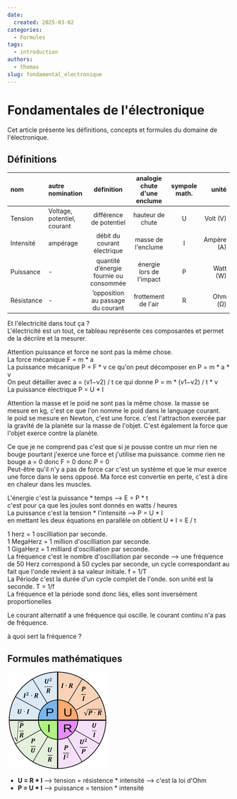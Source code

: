 ```yaml
---
date:
  created: 2025-03-02
categories:
  - Formules
tags:
  - introduction
authors:
  - thomas
slug: fondamental_electronique
---
```


# Fondamentales de l'électronique 

Cet article présente les définitions, concepts et formules du domaine de l'électronique.  

<!-- more -->

## Définitions  


| nom  | autre nomination | définition  | analogie chute d'une enclume | sympole math. | unité |
| :---------------| :-------------- |:---------------:| :---------------:| :-------:| -------:|
| Tension | Voltage, potentiel, courant   | différence de potentiel | hauteur de chute | U | Volt (V)|
| Intensité  | ampérage |       débit du courant électrique      | masse de l'enclume | I | Ampère (A) |
| Puissance  | - |       quantité d’énergie fournie ou consommée      | énergie lors de l'impact | P | Watt (W) |
| Résistance  | - |     ’opposition au passage du courant    | frottement de l'air |  R   | Ohm (Ω) |

Et l'électricité dans tout ça ?  
L'électricité est un tout, ce tableau représente ces composantes et permet de la décriire et la mesurer.

Attention puissance et force ne sont pas la même chose.  
La force mécanique F = m * a  
La puissance mécanique P = F * v ce qu'on peut décomposer en P = m * a * v   
On peut détailler avec a = (v1−v2) / t ce qui donne P = m * (v1−v2) / t * v  
La puissance électrique P = U * I

Attention la masse et le poid ne sont pas la même chose.
la masse se mesure en kg, c'est ce que l'on nomme le poid dans le language courant.  
le poid se mesure en Newton, c'est une force. c'est l'attraction exercée par la gravité de la planète sur la masse de l'objet. C'est également la force que l'objet exerce contre la planète.

Ce que je ne comprend pas c'est que si je pousse contre un mur rien ne bouge pourtant j'exerce une force et j'utilise ma puissance. comme rien ne bouge a = 0 donc F = 0 donc P = 0  
Peut-être qu'il n'y a pas de force car c'est un système et que le mur exerce une force dans le sens opposé.
Ma force est convertie en perte, c'est à dire en chaleur dans les muscles. 

L'énergie c'est la puissance * temps --> E = P * t      
c'est pour ça que les joules sont donnés en watts / heures  
La puissance c'est la tension * l'intensité --> P = U * I    
en mettant les deux équations en parallèle on obtient U * I = E / t  

1 herz = 1 oscilliation par seconde.  
1 MegaHerz = 1 million d'oscilliation par seconde.  
1 GigaHerz = 1 milliard d'oscilliation par seconde.  
La fréquence c'est le nombre d'oscilliation par seconde --> une fréquence de 50 Herz correspond à 50 cycles par seconde, un cycle correspondant au fait que l'onde revient à sa valeur initiale. f = 1/T  
La Période c'est la durée d'un cycle complet de l'onde. son unité est la seconde. T = 1/f  
La fréquence et la période sond donc liés, elles sont inversément proportionelles  

Le courant alternatif a une fréquence qui oscille. le courant continu n'a pas de fréquence.

à quoi sert la fréquence ?


## Formules mathématiques  

![layout mkdocs visualstudio code](mkdocs/loi_ohm.png)  
- **U = R * I**  --> tension = résistence * intensité  -->  c'est la loi d'Ohm  
- **P = U * I**  --> puissance = tension * intensité
